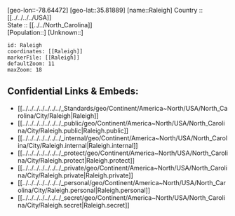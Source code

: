 ﻿---
location: [35.81889,-78.64472] 
mapzoom: [7,12] 
mapmarker: city 
type: City
tags:
- geo/City


SpocWebEntityId: 36101
isDeleted: false
confidential: public

---
[geo-lon::-78.64472] 
[geo-lat::35.81889] 
[name::Raleigh] 
Country :: [[../../../../USA]]  
State :: [[../../North_Carolina]]  
[Population::] 
[Unknown::] 


```leaflet
id: Raleigh
coordinates: [[Raleigh]] 
markerFile: [[Raleigh]] 
defaultZoom: 11 
maxZoom: 18
```


## Confidential Links & Embeds: 
- [[../../../../../../../_Standards/geo/Continent/America~North/USA/North_Carolina/City/Raleigh|Raleigh]] 
- [[../../../../../../../_public/geo/Continent/America~North/USA/North_Carolina/City/Raleigh.public|Raleigh.public]] 
- [[../../../../../../../_internal/geo/Continent/America~North/USA/North_Carolina/City/Raleigh.internal|Raleigh.internal]] 
- [[../../../../../../../_protect/geo/Continent/America~North/USA/North_Carolina/City/Raleigh.protect|Raleigh.protect]] 
- [[../../../../../../../_private/geo/Continent/America~North/USA/North_Carolina/City/Raleigh.private|Raleigh.private]] 
- [[../../../../../../../_personal/geo/Continent/America~North/USA/North_Carolina/City/Raleigh.personal|Raleigh.personal]] 
- [[../../../../../../../_secret/geo/Continent/America~North/USA/North_Carolina/City/Raleigh.secret|Raleigh.secret]] 
